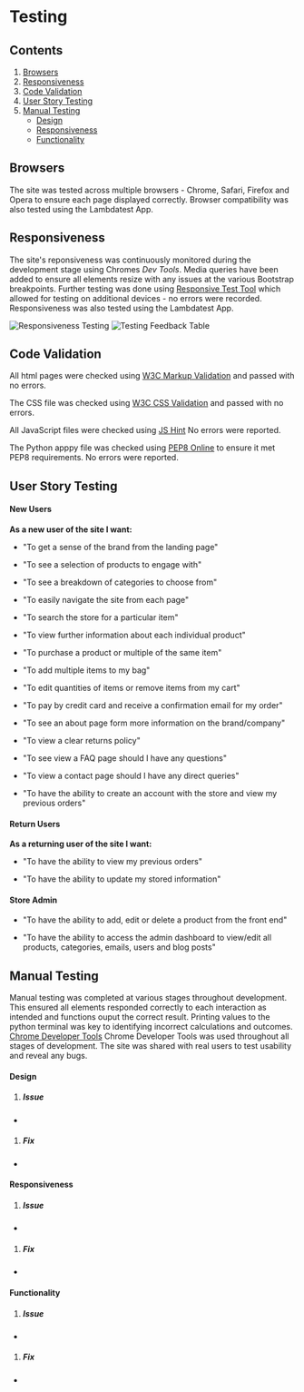 # Testing

## Contents

1.  [Browsers](#Browsers "Goto Browsers")
2.  [Responsiveness](#Responsiveness "Goto Responsiveness")
3.  [Code Validation](#Code-Validation "Goto Code Validation")
4.  [User Story Testing](#User-Story-Testing "Goto User Story Testing")
5.  [Manual Testing](#Manual-Testing "Goto User Manual Testing")
    * [Design](#Design "Goto Design")
    * [Responsiveness](#Responsiveness "Goto Responsiveness")
    * [Functionality](#Functionality "Goto Functionality")

## Browsers
The site was tested across multiple browsers - Chrome, Safari, Firefox and Opera to ensure each page displayed correctly.
Browser compatibility was also tested using the Lambdatest App.

## Responsiveness
The site's reponsiveness was continuously monitored during the development stage using Chromes *Dev Tools*.
Media queries have been added to ensure all elements resize with any issues at the various Bootstrap breakpoints.
Further testing was done using [Responsive Test Tool](http://responsivetesttool.com/) which allowed for testing on additional devices - no errors were recorded.
Responsiveness was also tested using the Lambdatest App.

![Responsiveness Testing](https://raw.githubusercontent.com/JustinMcC066/Culture-Webstore/main/readme_images/site-responsiveness.jpg)
![Testing Feedback Table](https://raw.githubusercontent.com/JustinMcC066/Culture-Webstore/main/readme_images/site-testing.jpg)

## Code Validation
All html pages were checked using [W3C Markup Validation](https://validator.w3.org/) and passed with no errors.

The CSS file was checked using [W3C CSS Validation](https://jigsaw.w3.org/css-validator/) and passed with no errors.

All JavaScript files were checked using [JS Hint](https://jshint.com/) No errors were reported.

The Python apppy file was checked using [PEP8 Online](http://pep8online.com/) to ensure it met PEP8 requirements. No errors were reported.

## User Story Testing

#### New Users

**As a new user of the site I want:**

* "To get a sense of the brand from the landing page"

* "To see a selection of products to engage with"

* "To see a breakdown of categories to choose from"

* "To easily navigate the site from each page"

* "To search the store for a particular item"

* "To view further information about each individual product"

* "To purchase a product or multiple of the same item"

* "To add multiple items to my bag"

* "To edit quantities of items or remove items from my cart"

* "To pay by credit card and receive a confirmation email for my order"

* "To see an about page form more information on the brand/company"

* "To view a clear returns policy"

* "To see view a FAQ page should I have any questions"

* "To view a contact page should I have any direct queries"

* "To have the ability to create an account with the store and view my previous orders"


#### Return Users

**As a returning user of the site I want:**

* "To have the ability to view my previous orders"

* "To have the ability to update my stored information"


#### Store Admin

* "To have the ability to add, edit or delete a product from the front end"

* "To have the ability to access the admin dashboard to view/edit all products, categories, emails, users and blog posts"


## Manual Testing

Manual testing was completed at various stages throughout development. This ensured all elements responded correctly to each interaction as intended and functions ouput the correct result.
Printing values to the python terminal was key to identifying incorrect calculations and outcomes. [Chrome Developer Tools](https://developers.google.com/web/tools/chrome-devtools) Chrome Developer Tools was used throughout all stages of development.
The site was shared with real users to test usability and reveal any bugs.

#### Design

1.  ##### Issue
  * 
1.  ##### Fix
  * 


#### Responsiveness

1.  ##### Issue
  * 
1.  ##### Fix
  * 


#### Functionality

1.  ##### Issue
  * 
1.  ##### Fix
  * 
